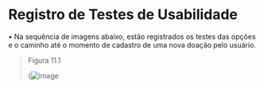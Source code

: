 # Registro de Testes de Usabilidade

•	Na sequência de imagens abaixo, estão registrados os testes das opções e o caminho até o momento de cadastro de uma nova doação pelo usuário. 

>Figura 11.1
>
>(![image](https://user-images.githubusercontent.com/102244252/204169747-9f9bc625-6d38-4253-9fe6-4127189c4533.png)


